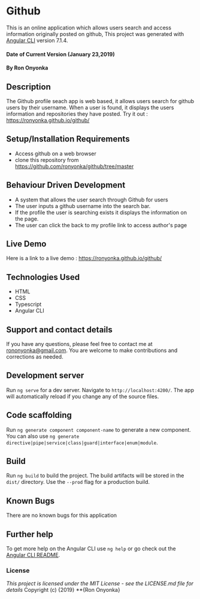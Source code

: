 
# Github
This is an online application which allows users search and access information originally posted on github,
This project was generated with [Angular CLI](https://github.com/angular/angular-cli) version 7.1.4.

#### Date of Current Version (January 23,2019)
#### By **Ron Onyonka**

## Description
The Github profile seach app is web based, it allows users search for github users by their username. When a user is found, it displays the users information and repositories they have posted.
Try it out : https://ronyonka.github.io/github/

## Setup/Installation Requirements
* Access github on a web browser
* clone this repository  from https://github.com/ronyonka/github/tree/master

## Behaviour Driven Development
* A system that allows the user search through Github for users
* The user inputs a github username into the search bar.
* If the profile the user is searching exists it displays the information on the page.
* The user can click the back to my profile link to access author's page

## Live Demo
 Here is a link to a live demo : https://ronyonka.github.io/github/
## Technologies Used
 * HTML
 * CSS
 * Typescript
 * Angular CLI

## Support and contact details
 If you have any questions, please feel free to contact me at rononyonka@gmail.com. You are welcome to make contributions and corrections as needed.

## Development server

Run `ng serve` for a dev server. Navigate to `http://localhost:4200/`. The app will automatically reload if you change any of the source files.

## Code scaffolding

Run `ng generate component component-name` to generate a new component. You can also use `ng generate directive|pipe|service|class|guard|interface|enum|module`.

## Build

Run `ng build` to build the project. The build artifacts will be stored in the `dist/` directory. Use the `--prod` flag for a production build.

## Known Bugs
There are no known bugs for this application

## Further help

To get more help on the Angular CLI use `ng help` or go check out the [Angular CLI README](https://github.com/angular/angular-cli/blob/master/README.md).

### License
*This project is licensed under the MIT License - see the LICENSE.md file for details*
Copyright (c) {2019} **{Ron Onyonka}
